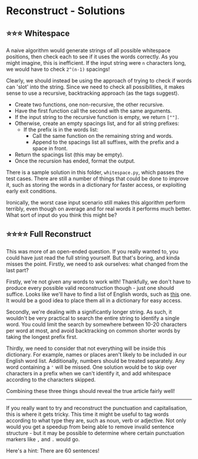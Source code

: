 # Reconstruct - Solutions

## ⭐⭐⭐ Whitespace

A naive algorithm would generate strings of all possible whitespace positions,
then check each to see if it uses the words correctly. As you might imagine, this is inefficient.
If the input string were `n` characters long, we would have to check `2^(n-1)` spacings!  

Clearly, we should instead be using the approach of trying to check if words can 'slot' into the string.
Since we need to check all possibilities, it makes sense to use a recursive, backtracking approach (as the tags suggest).

 - Create two functions, one non-recursive, the other recursive. 
 - Have the first function call the second with the same arguments.
 - If the input string to the recursive function is empty, we return `[""]`.
 - Otherwise, create an empty spacings list, and for all string prefixes:
   - If the prefix is in the words list:
     - Call the same function on the remaining string and words.
     - Append to the spacings list all suffixes, with the prefix and a space in front.
 - Return the spacings list (this may be empty).
 - Once the recursion has ended, format the output.

There is a sample solution in this folder, `whitespace.py`, which passes the test cases. There are still a number of
things that could be done to improve it, such as storing the words in a dictionary for faster access, 
or exploiting early exit conditions.

Ironically, the worst case input scenario still makes this algorithm perform terribly,
even though on average and for real words it performs much better. What sort of input do you think this might be?

## ⭐⭐⭐⭐ Full Reconstruct

This was more of an open-ended question. If you really wanted to, you could have just read the full string yourself. 
But that's boring, and kinda misses the point. Firstly, we need to ask ourselves: what changed from the last part?

Firstly, we're not given any words to work with! Thankfully, we don't have to produce every possible valid 
reconstruction though - just one should suffice. Looks like we'll have to find a list of English words, 
such as [this](https://github.com/dwyl/english-words) one. 
It would be a good idea to place them all in a dictionary for easy access.

Secondly, we're dealing with a significantly longer string. 
As such, it wouldn't be very practical to search the entire string to identify a single word.
You could limit the search by somewhere between 10-20 characters per word at most, and avoid backtracking on common 
shorter words by taking the longest prefix first.

Thirdly, we need to consider that not everything will be inside this dictionary. 
For example, names or places aren't likely to be included in our English word list. 
Additionally, numbers should be treated separately. Any word containing a `'` will be missed. 
One solution would be to skip over characters in a prefix when we can't identify it, and add whitespace according to 
the characters skipped.

Combining these three things should reveal the true article fairly well!

---

If you really want to try and reconstruct the punctuation and capitalisation, this is where it gets tricky.
This time it might be useful to tag words according to what type they are, such as noun, verb or adjective.
Not only would you get a speedup from being able to remove invalid sentence structure - 
but it may be possible to determine where certain punctuation markers like `,` and `.` would go.

Here's a hint: There are 60 sentences!